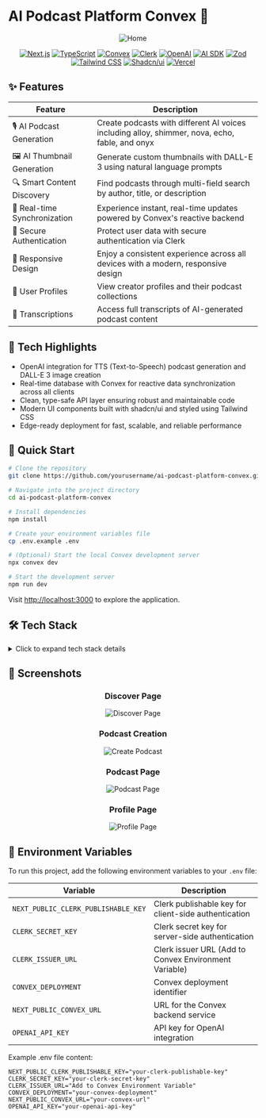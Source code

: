 # AI Podcast Platform Convex 🚀

<div align="center">

![Home](/public/project-image/home.png)

[![Next.js](https://img.shields.io/badge/Next.js-black?style=for-the-badge&logo=next.js&logoColor=white)](https://nextjs.org/)
[![TypeScript](https://img.shields.io/badge/TypeScript-007ACC?style=for-the-badge&logo=typescript&logoColor=white)](https://www.typescriptlang.org/)
[![Convex](https://img.shields.io/badge/Convex-000000?style=for-the-badge&logo=convex&logoColor=white)](https://www.convex.dev/)
[![Clerk](https://img.shields.io/badge/Clerk-6C47FF?style=for-the-badge&logo=clerk&logoColor=white)](https://clerk.com/)
[![OpenAI](https://img.shields.io/badge/OpenAI-000000?style=for-the-badge&logo=openai&logoColor=white)](https://openai.com/)
[![AI SDK](https://img.shields.io/badge/AI_SDK-000000?style=for-the-badge&logo=ai&logoColor=white)](https://sdk.vercel.ai/)
[![Zod](https://img.shields.io/badge/Zod-3068B7?style=for-the-badge&logo=zod&logoColor=white)](https://zod.dev/)
[![Tailwind CSS](https://img.shields.io/badge/Tailwind_CSS-06B6D4?style=for-the-badge&logo=tailwind-css&logoColor=white)](https://tailwindcss.com/)
[![Shadcn/ui](https://img.shields.io/badge/Shadcn/ui-000000?style=for-the-badge&logo=shadcnui&logoColor=white)](https://ui.shadcn.com/)
[![Vercel](https://img.shields.io/badge/Vercel-000000?style=for-the-badge&logo=vercel&logoColor=white)](https://vercel.com/)

</div>

## ✨ Features

<div align="center">

| Feature                      | Description                                                                                    |
| ---------------------------- | ---------------------------------------------------------------------------------------------- |
| 🎙️ AI Podcast Generation     | Create podcasts with different AI voices including alloy, shimmer, nova, echo, fable, and onyx |
| 🖼️ AI Thumbnail Generation   | Generate custom thumbnails with DALL-E 3 using natural language prompts                        |
| 🔍 Smart Content Discovery   | Find podcasts through multi-field search by author, title, or description                      |
| 🔄 Real-time Synchronization | Experience instant, real-time updates powered by Convex's reactive backend                     |
| 🔐 Secure Authentication     | Protect user data with secure authentication via Clerk                                         |
| 📱 Responsive Design         | Enjoy a consistent experience across all devices with a modern, responsive design              |
| 👥 User Profiles             | View creator profiles and their podcast collections                                            |
| 💬 Transcriptions            | Access full transcripts of AI-generated podcast content                                        |

</div>

## 🌟 Tech Highlights

- OpenAI integration for TTS (Text-to-Speech) podcast generation and DALL-E 3 image creation
- Real-time database with Convex for reactive data synchronization across all clients
- Clean, type-safe API layer ensuring robust and maintainable code
- Modern UI components built with shadcn/ui and styled using Tailwind CSS
- Edge-ready deployment for fast, scalable, and reliable performance

## 🚀 Quick Start

```bash
# Clone the repository
git clone https://github.com/yourusername/ai-podcast-platform-convex.git

# Navigate into the project directory
cd ai-podcast-platform-convex

# Install dependencies
npm install

# Create your environment variables file
cp .env.example .env

# (Optional) Start the local Convex development server
npx convex dev

# Start the development server
npm run dev
```

Visit [http://localhost:3000](http://localhost:3000) to explore the application.

## 🛠️ Tech Stack

<details>
  <summary>Click to expand tech stack details</summary>
  
### Core Frameworks

- **[Next.js](https://nextjs.org/)** - React framework with App Router for server-side rendering and static site generation
- **[TypeScript](https://www.typescriptlang.org/)** - Enhances development experience with robust type safety
- **[React](https://reactjs.org/)** - Library for building interactive user interfaces

### Backend & Data

- **[Convex](https://www.convex.dev/)** - Real-time backend that simplifies dynamic data management and synchronization
- **[Uploadstuff](https://uploadstuff.vercel.app/)** - For handling file uploads to the Convex backend

### Authentication

- **[Clerk](https://clerk.com/)** - Complete authentication and user management solution

### Artificial Intelligence

- **[OpenAI](https://openai.com/)** - Powers the podcast TTS generation and image creation features
- **[AI SDK](https://sdk.vercel.ai/)** - Tools for AI feature integration

### Form Management & Validation

- **[React Hook Form](https://react-hook-form.com/)** - Efficient form management
- **[Zod](https://zod.dev/)** - Type-first schema validation for safe form handling

### UI & Styling

- **[Tailwind CSS](https://tailwindcss.com/)** - Utility-first CSS framework for rapid UI development
- **[Shadcn/ui](https://ui.shadcn.com/)** - Unstyled, accessible components built with Radix UI and Tailwind
- **[Lucide Icons](https://lucide.dev/)** - Beautiful, consistent icon set
- **[Embla Carousel](https://www.embla-carousel.com/)** - Flexible carousel/slider library
- **[Sonner](https://sonner.emilkowal.ski/)** - Toast notifications for React applications

### Development & Deployment

- **[ESLint](https://eslint.org/)** - Code quality and consistency
- **[Prettier](https://prettier.io/)** - Automated code formatting
- **[Vercel](https://vercel.com/)** - Deployment platform optimized for Next.js

</details>

## 📸 Screenshots

<div align="center">

### Discover Page

![Discover Page](/public/project-image/discover.png)

### Podcast Creation

![Create Podcast](/public/project-image/create-podcast.png)

### Podcast Page

![Podcast Page](/public/project-image/podcast-page.png)

### Profile Page

![Profile Page](/public/project-image/profile.png)

</div>

## 🔐 Environment Variables

To run this project, add the following environment variables to your `.env` file:

| Variable                            | Description                                           |
| ----------------------------------- | ----------------------------------------------------- |
| `NEXT_PUBLIC_CLERK_PUBLISHABLE_KEY` | Clerk publishable key for client-side authentication  |
| `CLERK_SECRET_KEY`                  | Clerk secret key for server-side authentication       |
| `CLERK_ISSUER_URL`                  | Clerk issuer URL (Add to Convex Environment Variable) |
| `CONVEX_DEPLOYMENT`                 | Convex deployment identifier                          |
| `NEXT_PUBLIC_CONVEX_URL`            | URL for the Convex backend service                    |
| `OPENAI_API_KEY`                    | API key for OpenAI integration                        |

Example .env file content:

```
NEXT_PUBLIC_CLERK_PUBLISHABLE_KEY="your-clerk-publishable-key"
CLERK_SECRET_KEY="your-clerk-secret-key"
CLERK_ISSUER_URL="Add to Convex Environment Variable"
CONVEX_DEPLOYMENT="your-convex-deployment"
NEXT_PUBLIC_CONVEX_URL="your-convex-url"
OPENAI_API_KEY="your-openai-api-key"
```
